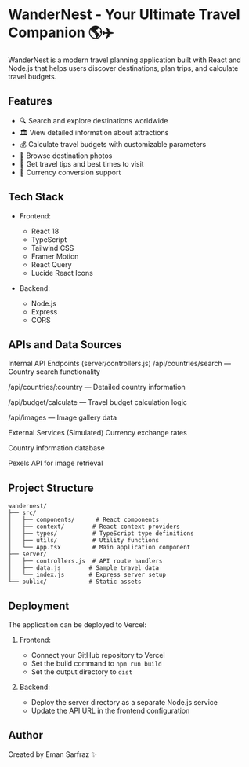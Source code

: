 # WanderNest - Your Ultimate Travel Companion 🌎✈️

WanderNest is a modern travel planning application built with React and Node.js that helps users discover destinations, plan trips, and calculate travel budgets.

## Features

- 🔍 Search and explore destinations worldwide
- 🏛️ View detailed information about attractions
- 💰 Calculate travel budgets with customizable parameters
- 📸 Browse destination photos
- 🎯 Get travel tips and best times to visit
- 💱 Currency conversion support

## Tech Stack

- Frontend:
  - React 18
  - TypeScript
  - Tailwind CSS
  - Framer Motion
  - React Query
  - Lucide React Icons

- Backend:
  - Node.js
  - Express
  - CORS
## APIs and Data Sources
Internal API Endpoints (server/controllers.js)
/api/countries/search — Country search functionality

/api/countries/:country — Detailed country information

/api/budget/calculate — Travel budget calculation logic

/api/images — Image gallery data

External Services (Simulated)
Currency exchange rates

Country information database

Pexels API for image retrieval
## Project Structure

```
wandernest/
├── src/
│   ├── components/      # React components
│   ├── context/        # React context providers
│   ├── types/          # TypeScript type definitions
│   ├── utils/          # Utility functions
│   └── App.tsx         # Main application component
├── server/
│   ├── controllers.js  # API route handlers
│   ├── data.js        # Sample travel data
│   └── index.js       # Express server setup
└── public/            # Static assets
```

## Deployment

The application can be deployed to Vercel:

1. Frontend:
   - Connect your GitHub repository to Vercel
   - Set the build command to `npm run build`
   - Set the output directory to `dist`

2. Backend:
   - Deploy the server directory as a separate Node.js service
   - Update the API URL in the frontend configuration

## Author

Created by Eman Sarfraz ✨
